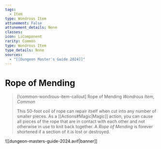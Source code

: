 ```yaml
---
tags:
  - Item
type: Wondrous Item
attunement: False
attunement_details: None
classes:
icon: LiComponent
rarity: Common
type: Wondrous Item
type_details: None
sources: 
  - "[[Dungeon Master's Guide 2024]]"
---
```

# Rope of Mending
>[!common-wondrous-item-callout] Rope of Mending
>_Wondrous Item, Common_
>
>This 50-foot coil of rope can repair itself when cut into any number of smaller pieces. As a [[Actions#Magic\|Magic]] action, you can cause all pieces of the rope that are in contact with each other and not otherwise in use to knit back together. A _Rope of Mending_ is forever shortened if a section of it is lost or destroyed.
>


![[dungeon-masters-guide-2024.avif|banner]]
